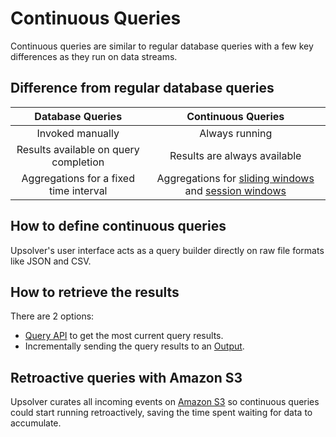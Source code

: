 # Continuous Queries

Continuous queries are similar to regular database queries with a few key differences as they run on data streams.

## Difference from regular database queries

| Database Queries | Continuous Queries |
| :---: | :---: |
| Invoked manually | Always running |
| Results available on query completion | Results are always available |
| Aggregations for a fixed time interval | Aggregations for [sliding windows](/aggregations/sliding-time-windows.md) and [session windows](/aggregations/session-windows.md) |

## How to define continuous queries

Upsolver's user interface acts as a query builder directly on raw file formats like JSON and CSV.

## How to retrieve the results

There are 2 options:

* [Query API](/indexed-views/query-api.md) to get the most current query results.
* Incrementally sending the query results to an [Output](/outputs.md).

## Retroactive queries with Amazon S3

Upsolver curates all incoming events on [Amazon S3](https://aws.amazon.com/s3/) so continuous queries could start running retroactively, saving the time spent waiting for data to accumulate.

